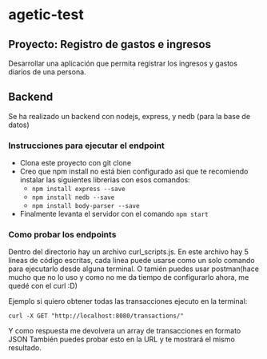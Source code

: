 # agetic-test
## Proyecto: Registro de gastos e ingresos
Desarrollar una aplicación que permita registrar los ingresos y gastos diarios de una persona.
## Backend
Se ha realizado un backend con nodejs, express, y nedb (para la base de datos)
### Instrucciones para ejecutar el endpoint
- Clona este proyecto con git clone
- Creo que npm install no está bien configurado asi que te recomiendo instalar las siguientes librerias con esos comandos:
  - ```npm install express --save```
  - ```npm install nedb --save```
  - ```npm install body-parser --save```
- Finalmente levanta el servidor con el comando ```npm start```
### Como probar los endpoints
Dentro del directorio hay un archivo curl_scripts.js. En este archivo hay 5 lineas de código escritas, cada linea puede usarse como un solo comando para ejecutarlo desde alguna terminal. O tamién puedes usar postman(hace mucho que no lo uso y como no me da tiempo de configurarlo ahora, me quedé con el curl :D)

Ejemplo si quiero obtener todas las transacciones ejecuto en la terminal:

```curl -X GET "http://localhost:8080/transactions/"```

Y como respuesta me devolvera un array de transacciones en formato JSON
También puedes probar esto en la URL y te mostrará el mismo resultado.

